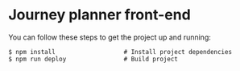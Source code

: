 # Journey planner front-end

You can follow these steps to get the project up and running:

```
$ npm install                   # Install project dependencies
$ npm run deploy                # Build project
```
